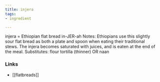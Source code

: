 ```yaml
---
title: injera
tags:
- ingredient

---
```

injera = Ethiopian flat bread in-JER-ah Notes: Ethiopians use this slightly sour flat bread as both a plate and spoon when eating their traditional stews. The injera becomes saturated with juices, and is eaten at the end of the meal. Substitutes: flour tortilla (thinner) OR naan

### Links

* [[flatbreads]]
